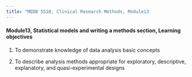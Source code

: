 ```yaml
---
title: "MEDB 5510, Clinical Research Methods, Module13
---
```


#### Module13, Statistical models and writing a methods section, Learning objectives

1. To demonstrate knowledge of data analysis basic concepts

2. To describe analysis methods appropriate for exploratory, descriptive, explanatory, and quasi-experimental designs
